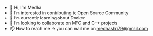 - 👋 Hi, I’m Medha
- 👀 I’m interested in contributing to Open Source Community
- 🌱 I’m currently learning about Docker
- 💞️ I’m looking to collaborate on MFC and C++ projects 
- 📫 How to reach me -> you can mail me on medhashri79@gmail.com

